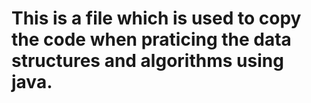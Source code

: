 # This is a file which is used to copy the code when praticing the data structures and algorithms using java.
